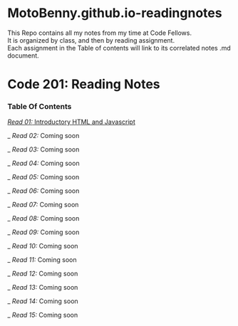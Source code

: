 # MotoBenny.github.io-readingnotes

This Repo contains all my notes from my time at Code Fellows.  
It is organized by class, and then by reading assignment.   
Each assignment in the Table of contents will link to its correlated notes .md document. 

# **Code 201: Reading Notes**


### **Table Of Contents**

[_Read 01:_ Introductory HTML and Javascript](class-01.md)

_ _Read 02:_ Coming soon

_ _Read 03:_ Coming soon

_ _Read 04:_ Coming soon

_ _Read 05:_ Coming soon

_ _Read 06:_ Coming soon

_ _Read 07:_ Coming soon

_ _Read 08:_ Coming soon

_ _Read 09:_ Coming soon

_ _Read 10:_ Coming soon

_ _Read 11:_ Coming soon

_ _Read 12:_ Coming soon

_ _Read 13:_ Coming soon

_ _Read 14:_ Coming soon

_ _Read 15:_ Coming soon
